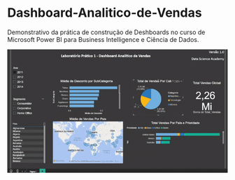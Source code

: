 # Dashboard-Analitico-de-Vendas

Demonstrativo da prática de construção de Deshboards no curso de Microsoft Power BI para Business Intelligence e Ciência de Dados.

![](demonstrativo_relatorio.gif)
